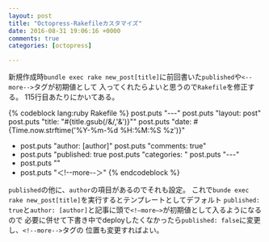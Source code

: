 ```yaml
---
layout: post
title: "Octopress-Rakefileカスタマイズ"
date: 2016-08-31 19:06:16 +0000
comments: true
categories: [octopress]

---
```


新規作成時`bundle exec rake new_post[title]`に前回書いた`published`や`<--more-->`タグが初期値として
入ってくれたらよいと思うので`Rakefile`を修正する。
115行目あたりにかいてある。

{% codeblock lang:ruby Rakefile %}
post.puts "---"
post.puts "layout: post"
post.puts "title: \"#{title.gsub(/&/,'&amp;')}\""
post.puts "date: #{Time.now.strftime('%Y-%m-%d %H:%M:%S %z')}"
+ post.puts "author: [author]"
post.puts "comments: true"
+ post.puts "published: true
post.puts "categories: "
post.puts "---"
+ post.puts ""
+ post.puts "＜!--more--＞"
{% endcodeblock %}

<!--more-->

`published`の他に、`author`の項目があるのでそれも設定。
これで`bunde exec rake new_post[title]`を実行するとテンプレートとしてデフォルト
`published: true`と`author: [author]`と記事に頭で`<!—more—>`が初期値として入るようになるので
必要に併せて下書き中でdeployしたくなかったら`published: false`に変更し、`<!--more-->`タグの
位置も変更すればよい。